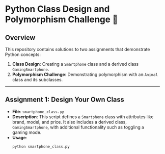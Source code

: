 # Python Class Design and Polymorphism Challenge 🐍

## Overview

This repository contains solutions to two assignments that demonstrate Python concepts:

1. **Class Design**: Creating a `Smartphone` class and a derived class `GamingSmartphone`.
2. **Polymorphism Challenge**: Demonstrating polymorphism with an `Animal` class and its subclasses.

---

## Assignment 1: Design Your Own Class

- **File**: `smartphone_class.py`
- **Description**: This script defines a `Smartphone` class with attributes like brand, model, and price. It also includes a derived class, `GamingSmartphone`, with additional functionality such as toggling a gaming mode.
- **Usage**:
  ```bash
  python smartphone_class.py
  ```
